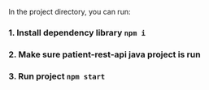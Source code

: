 In the project directory, you can run:

### 1. Install dependency library `npm i`
### 2. Make sure patient-rest-api java project is run
### 3. Run project `npm start`
